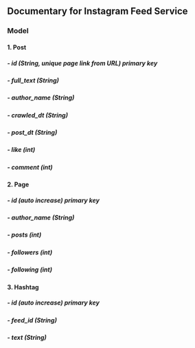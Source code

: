 ## Documentary for Instagram Feed Service

### Model

#### 1. Post
##### - id (String, unique page link from URL) primary key
##### - full_text (String)
##### - author_name (String)
##### - crawled_dt (String)
##### - post_dt (String)
##### - like (int)
##### - comment (int)

#### 2. Page
##### - id (auto increase) primary key
##### - author_name (String)
##### - posts (int)
##### - followers (int)
##### - following (int)

#### 3. Hashtag
##### - id (auto increase) primary key
##### - feed_id (String)
##### - text (String)